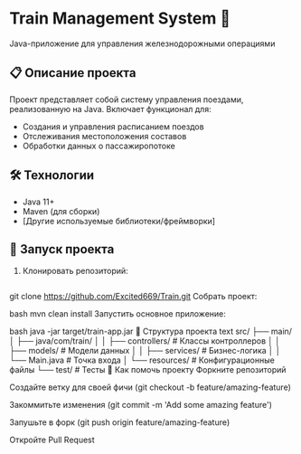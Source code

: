 # Train Management System 🚆

Java-приложение для управления железнодорожными операциями

## 📋 Описание проекта
Проект представляет собой систему управления поездами, реализованную на Java. Включает функционал для:
- Создания и управления расписанием поездов
- Отслеживания местоположения составов
- Обработки данных о пассажиропотоке

## 🛠 Технологии
- Java 11+
- Maven (для сборки)
- [Другие используемые библиотеки/фреймворки]

## 🚀 Запуск проекта
1. Клонировать репозиторий:
```bash
```

git clone https://github.com/Excited669/Train.git
Собрать проект:

bash
mvn clean install
Запустить основное приложение:

bash
java -jar target/train-app.jar
📂 Структура проекта
text
src/
├── main/
│   ├── java/com/train/
│   │   ├── controllers/   # Классы контроллеров
│   │   ├── models/        # Модели данных
│   │   ├── services/      # Бизнес-логика
│   │   └── Main.java      # Точка входа
│   └── resources/         # Конфигурационные файлы
└── test/                  # Тесты
🤝 Как помочь проекту
Форкните репозиторий

Создайте ветку для своей фичи (git checkout -b feature/amazing-feature)

Закоммитьте изменения (git commit -m 'Add some amazing feature')

Запушьте в форк (git push origin feature/amazing-feature)

Откройте Pull Request

